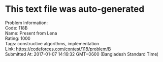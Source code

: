 # This text file was auto-generated  
  
Problem Information:  
Code: 118B  
Name: Present from Lena  
Rating: 1000  
Tags: constructive algorithms, implementation  
Link: https://codeforces.com/contest/118/problem/B  
Submitted At: 2017-01-07 14:16:32 GMT+0600 (Bangladesh Standard Time)  
